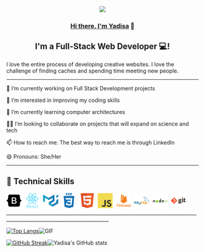 <!--[![Typing SVG](https://readme-typing-svg.demolab.com/?lines=Hey!+Welcome+to+my+page!;)](https://git.io/typing-svg)-->

<p align="center">
  <a href="#" target="_blank" rel="noreferrer">
  <img src="https://github.com/YadiBelly/YadiBelly/assets/93412709/3e411b41-84a3-4fd8-b0fa-13e7cb9d43fa" width: 100%; height: 100px; background-size: auto; background-position: center;/>
</p>




<h3 align="center">
Hi there, I'm <a href="" target="_blank" rel="noreferrer">Yadisa</a> 👋
</h3>

<h2 align="center">
I'm a Full-Stack Web Developer 💻!
</h2> 

I love the entire process of developing creative websites. I love the challenge of finding caches and spending time meeting new people. 



___________________________________________________________________________________________________________________________________________
     
🔭 I’m currently working on Full Stack Development projects
 
 👀 I’m interested in improving my coding skills

 🌱 I’m currently learning computer architectures

 💞️👯 I’m looking to collaborate on projects that will expand on science and tech

 📫 How to reach me: The best way to reach me is through LinkedIn

 😄 Pronouns: She/Her

________________________________________________________________________________________________________________________________________________________________________
## 💼 Technical Skills

<div>
  <img src="https://github.com/devicons/devicon/blob/master/icons/bootstrap/bootstrap-plain.svg" title="Bootstrap" alt="Java" width="40" height="40"/>&nbsp;
  <img src="https://github.com/devicons/devicon/blob/master/icons/react/react-original-wordmark.svg" title="React" alt="React" width="40" height="40"/>&nbsp;
  <img src="https://github.com/devicons/devicon/blob/master/icons/materialui/materialui-original.svg" title="Material UI" alt="Material UI" width="40" height="40"/>&nbsp;
  <img src="https://github.com/devicons/devicon/blob/master/icons/css3/css3-plain-wordmark.svg"  title="CSS3" alt="CSS" width="40" height="40"/>&nbsp;
  <img src="https://github.com/devicons/devicon/blob/master/icons/html5/html5-original.svg" title="HTML5" alt="HTML" width="40" height="40"/>&nbsp;
  <img src="https://github.com/devicons/devicon/blob/master/icons/javascript/javascript-original.svg" title="JavaScript" alt="JavaScript" width="40" height="40"/>&nbsp;
  <img src="https://github.com/devicons/devicon/blob/master/icons/firebase/firebase-plain-wordmark.svg" title="Firebase" alt="Firebase" width="40" height="40"/>&nbsp;
  <img src="https://github.com/devicons/devicon/blob/master/icons/mysql/mysql-original-wordmark.svg" title="MySQL"  alt="MySQL" width="40" height="40"/>&nbsp;
  <img src="https://github.com/devicons/devicon/blob/master/icons/nodejs/nodejs-original-wordmark.svg" title="NodeJS" alt="NodeJS" width="40" height="40"/>&nbsp;
  <img src="https://github.com/devicons/devicon/blob/master/icons/git/git-original-wordmark.svg" title="Git" **alt="Git" width="40" height="40"/>
</div>
________________________________________________________________________________________________________________________



 [![Top Langs](https://github-readme-stats.vercel.app/api/top-langs/?username=YadiBelly&hide_progress=true)](https://github.com/YadiBelly/github-readme-stats)<img src="https://media.giphy.com/media/RbDKaczqWovIugyJmW/giphy.gif" alt="GIF" width="375" height="138" style="border-radius: 70;">



[![GitHub Streak](http://github-readme-streak-stats.herokuapp.com?user=YadiBelly&theme=tokyonight)](https://git.io/streak-stats)![Yadisa's GitHub stats](https://github-readme-stats.vercel.app/api?username=YadiBelly&show_icons=true&theme=radical) 


<!--START_SECTION:waka-->
<!--END_SECTION:waka-->


